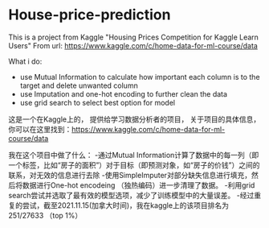 # House-price-prediction
This is a project from Kaggle "Housing Prices Competition for Kaggle Learn Users"
From url: https://www.kaggle.com/c/home-data-for-ml-course/data


What i do:
  - use Mutual Information to calculate how important each column is to the target and delete unwanted column
  - use Imputation and one-hot encoding to further clean the data
  - use grid search to select best option for model
  




这是一个在Kaggle上的， 提供给学习数据分析者的项目，
关于项目的具体信息，你可以在这里找到：https://www.kaggle.com/c/home-data-for-ml-course/data

我在这个项目中做了什么：
  -通过Mutual Information计算了数据中的每一列（即一个标签，比如“房子的面积”）对于目标（即预测对象，如“房子的价钱”）之间的联系，对无效的信息进行去除
  -使用SimpleImputer对部分缺失信息进行填充，然后将数据进行One-hot encodeing （独热编码）进一步清理了数据。
  -利用grid search尝试并选取了最有效的模型选项，减少了训练模型中的大量误差。
  -经过重复的尝试，截至2021.11.15(加拿大时间)，我在kaggle上的该项目排名为251/27633 （top 1%）
  

